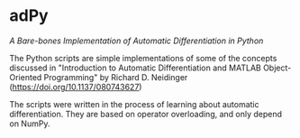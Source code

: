 # adPy
*A Bare-bones Implementation of Automatic Differentiation in Python*

The Python scripts are simple implementations of some of the concepts discussed in "Introduction to Automatic Differentiation and MATLAB Object-Oriented Programming" by Richard D. Neidinger (https://doi.org/10.1137/080743627)

The scripts were written in the process of learning about automatic differentiation. They are based on operator overloading, and only depend on NumPy.
